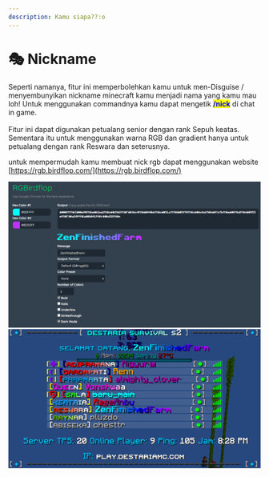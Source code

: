 ```yaml
---
description: Kamu siapa??:o
---
```


# 🎭 Nickname

Seperti namanya, fitur ini memperbolehkan kamu untuk men-Disguise / menyembunyikan nickname minecraft kamu menjadi nama yang kamu mau loh! Untuk menggunakan commandnya kamu dapat mengetik <mark style="color:blue;">**/nick**</mark> di chat in game.\
\
Fitur ini dapat digunakan petualang senior dengan rank Sepuh keatas. Sementara itu untuk menggunakan warna RGB dan gradient hanya untuk petualang dengan rank Reswara dan seterusnya.

untuk mempermudah kamu membuat nick rgb dapat menggunakan website [https://rgb.birdflop.com/](https://rgb.birdflop.com/)

![](<../../.gitbook/assets/Screenshot (321).png>) ![](<../../.gitbook/assets/Screenshot (322).png>)
